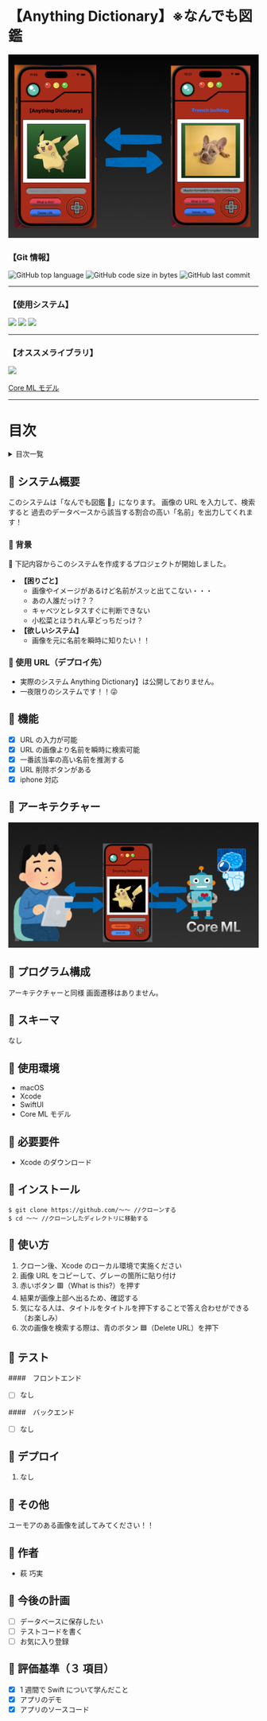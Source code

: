 # 【Anything Dictionary】※なんでも図鑑

![](img/2023-06-16-12-22-58.png)

### 【Git 情報】

![GitHub top language](https://img.shields.io/github/languages/top/hagi-takumi/swift_img_CHK)
![GitHub code size in bytes](https://img.shields.io/github/languages/code-size/hagi-takumi/swift_img_CHK)
![GitHub last commit](https://img.shields.io/github/last-commit/hagi-takumi/swift_img_CHK)

---

### 【使用システム】

<div>
<img src="https://img.shields.io/badge/-Xcode-1575F9.svg?logo=xcode&style=plastic">
<img src="https://img.shields.io/badge/-Swift-FA7343.svg?logo=swift&style=plastic">
<img src="https://img.shields.io/badge/-Core%20ML%20Model-EF9421.svg?logo=swift&style=plastic">
</div>

<hr>

### 【オススメライブラリ】

<div>
<img src="https://img.shields.io/badge/-Core%20ML%20Model-EF9421.svg?logo=swift&style=plastic">

[Core ML モデル](https://developer.apple.com/jp/machine-learning/models/)

</div>

<hr>

# 目次

<details>

<summary>目次一覧</summary>

<!-- START doctoc generated TOC please keep comment here to allow auto update -->
<!-- DON'T EDIT THIS SECTION, INSTEAD RE-RUN doctoc TO UPDATE -->

- [👾 システム概要](#-%E3%82%B7%E3%82%B9%E3%83%86%E3%83%A0%E6%A6%82%E8%A6%81)
  - [👾 背景](#-%E8%83%8C%E6%99%AF)
  - [👾 使用 URL（デプロイ先）](#-%E4%BD%BF%E7%94%A8-url%E3%83%87%E3%83%97%E3%83%AD%E3%82%A4%E5%85%88)
- [👾 機能](#-%E6%A9%9F%E8%83%BD)
- [👾 アーキテクチャー](#-%E3%82%A2%E3%83%BC%E3%82%AD%E3%83%86%E3%82%AF%E3%83%81%E3%83%A3%E3%83%BC)
- [👾 プログラム構成](#-%E3%83%97%E3%83%AD%E3%82%B0%E3%83%A9%E3%83%A0%E6%A7%8B%E6%88%90)
- [👾 スキーマ](#-%E3%82%B9%E3%82%AD%E3%83%BC%E3%83%9E)
- [👾 使用環境](#-%E4%BD%BF%E7%94%A8%E7%92%B0%E5%A2%83)
- [👾 必要要件](#-%E5%BF%85%E8%A6%81%E8%A6%81%E4%BB%B6)
- [👾 インストール](#-%E3%82%A4%E3%83%B3%E3%82%B9%E3%83%88%E3%83%BC%E3%83%AB)
- [👾 使い方](#-%E4%BD%BF%E3%81%84%E6%96%B9)
- [👾 テスト](#-%E3%83%86%E3%82%B9%E3%83%88)
- [👾 デプロイ](#-%E3%83%87%E3%83%97%E3%83%AD%E3%82%A4)
- [👾 その他](#-%E3%81%9D%E3%81%AE%E4%BB%96)
- [👾 作者](#-%E4%BD%9C%E8%80%85)
- [👾 今後の計画](#-%E4%BB%8A%E5%BE%8C%E3%81%AE%E8%A8%88%E7%94%BB)
- [👾 評価基準（8 項目）](#-%E8%A9%95%E4%BE%A1%E5%9F%BA%E6%BA%968-%E9%A0%85%E7%9B%AE)

<!-- END doctoc generated TOC please keep comment here to allow auto update -->

</details>

## 👾 システム概要

このシステムは「なんでも図鑑 🧠」になります。
画像の URL を入力して、検索すると
過去のデータベースから該当する割合の高い「名前」を出力してくれます！

### 👾 背景

🚩 下記内容からこのシステムを作成するプロジェクトが開始しました。

- **【困りごと】**
  - 画像やイメージがあるけど名前がスッと出てこない・・・
  - あの人誰だっけ？？
  - キャベツとレタスすぐに判断できない
  - 小松菜とほうれん草どっちだっけ？
- **【欲しいシステム】**
  - 画像を元に名前を瞬時に知りたい！！

### 👾 使用 URL（デプロイ先）

- 実際のシステム Anything Dictionary】は公開しておりません。
- 一夜限りのシステムです！！😜

## 👾 機能

- [x] URL の入力が可能
- [x] URL の画像より名前を瞬時に検索可能
- [x] 一番該当率の高い名前を推測する
- [x] URL 削除ボタンがある
- [x] iphone 対応

## 👾 アーキテクチャー

![](img/2023-06-16-02-40-45.png)

## 👾 プログラム構成

アーキテクチャーと同様
画面遷移はありません。

## 👾 スキーマ

なし

## 👾 使用環境

- macOS
- Xcode
- SwiftUI
- Core ML モデル

## 👾 必要要件

- Xcode のダウンロード

## 👾 インストール

```
$ git clone https://github.com/〜〜 //クローンする
$ cd 〜〜 //クローンしたディレクトリに移動する
```

## 👾 使い方

1. クローン後、Xcode のローカル環境で実施ください
2. 画像 URL をコピーして、グレーの箇所に貼り付け
3. 赤いボタン 🟥（What is this?）を押す
4. 結果が画像上部へ出るため、確認する
5. 気になる人は、タイトルをタイトルを押下することで答え合わせができる（お楽しみ）
6. 次の画像を検索する際は、青のボタン 🟦（Delete URL）を押下

## 👾 テスト

####　フロントエンド

- [ ] なし

####　バックエンド

- [ ] なし

## 👾 デプロイ

1. なし

## 👾 その他

ユーモアのある画像を試してみてください！！

## 👾 作者

- 萩 巧実

## 👾 今後の計画

- [ ] データベースに保存したい
- [ ] テストコードを書く
- [ ] お気に入り登録

## 👾 評価基準（３ 項目）

- [x] 1 週間で Swift について学んだこと
- [x] アプリのデモ
- [x] アプリのソースコード
